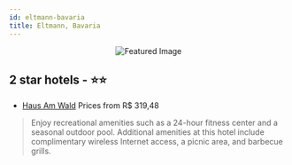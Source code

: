 ```yaml
---
id: eltmann-bavaria
title: Eltmann, Bavaria
---
```


<center><img src="https://i.travelapi.com/hotels/36000000/35060000/35059900/35059852/a4e1553b_z.jpg" alt="Featured Image" /></center>


##  2 star hotels - ⭐️⭐️

-    [Haus Am Wald](https://us.hurb.com/hotels/eltmann/haus-am-wald-JNP-JP314608?cmp=18055) Prices from R$ 319,48
   > Enjoy recreational amenities such as a 24-hour fitness center and a seasonal outdoor pool. Additional amenities at this hotel include complimentary wireless Internet access, a picnic area, and barbecue grills.
